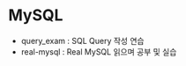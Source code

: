 # MySQL     

- query_exam : SQL Query 작성 연습           
- real-mysql : Real MySQL 읽으며 공부 및 실습            
